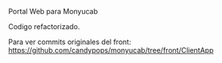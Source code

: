 Portal Web para Monyucab

Codigo refactorizado.

Para ver commits originales del front: https://github.com/candypops/monyucab/tree/front/ClientApp